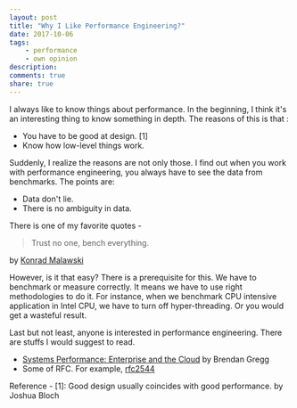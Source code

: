 ```yaml
---
layout: post
title: "Why I Like Performance Engineering?"
date: 2017-10-06
tags: 
    - performance
    - own opinion
description: 
comments: true
share: true
---
```


I always like to know things about performance. In the beginning, I think it's an interesting thing to know something in depth. The reasons of this is that :
* You have to be good at design. [1]
* Know how low-level things work.

Suddenly, I realize the reasons are not only those. I find out when you work with performance engineering, you always have to see the data from benchmarks. The points are: 

* Data don't lie.
* There is no ambiguity in data.

There is one of my favorite quotes - 
> Trust no one, bench everything.

by [Konrad Malawski](https://twitter.com/ktosopl)

However, is it that easy? There is a prerequisite for this. We have to benchmark or measure correctly. It means we have to use right methodologies to do it. For instance, when we benchmark CPU intensive application in Intel CPU, we have to turn off hyper-threading. Or you would get a wasteful result.

Last but not least, anyone is interested in performance engineering. There are stuffs I would suggest to read. 
* [Systems Performance: Enterprise and the Cloud](https://www.amazon.com/Systems-Performance-Enterprise-Brendan-Gregg/dp/0133390098/) by Brendan Gregg
* Some of RFC. For example, [rfc2544](https://www.ietf.org/rfc/rfc2544.txt)

Reference -
[1]: Good design usually coincides with good performance. by Joshua Bloch

